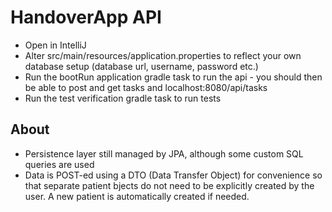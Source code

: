 # HandoverApp API

- Open in IntelliJ
- Alter src/main/resources/application.properties to reflect your own database setup (database url, username, password etc.)
- Run the bootRun application gradle task to run the api - you should then be able to post and get tasks and localhost:8080/api/tasks
- Run the test verification gradle task to run tests

## About

- Persistence layer still managed by JPA, although some custom SQL queries are used
- Data is POST-ed using a DTO (Data Transfer Object) for convenience so that separate patient bjects do not need to be explicitly created by the user. A new patient is automatically created if needed.

